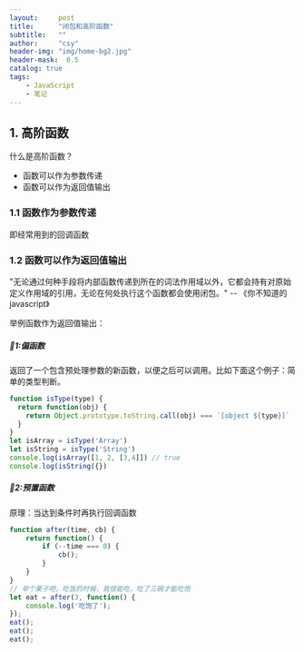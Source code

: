 ```yaml
---
layout:     post
title:      "闭包和高阶函数"
subtitle:   ""
author:     "csy"
header-img: "img/home-bg2.jpg"
header-mask:  0.5
catalog: true
tags:
    - JavaScript
    - 笔记
---
```


## 1. 高阶函数
什么是高阶函数？
- 函数可以作为参数传递
- 函数可以作为返回值输出

### 1.1 函数作为参数传递
即经常用到的回调函数
### 1.2 函数可以作为返回值输出
"无论通过何种手段将内部函数传递到所在的词法作用域以外，它都会持有对原始定义作用域的引用，无论在何处执行这个函数都会使用闭包。" -- 《你不知道的javascript》  

举例函数作为返回值输出：
##### :chestnut:1:偏函数
返回了一个包含预处理参数的新函数，以便之后可以调用。比如下面这个例子：简单的类型判断。

```js
function isType(type) {
  return function(obj) {
    return Object.prototype.toString.call(obj) === `[object ${type}]`
  }
}
let isArray = isType('Array')
let isString = isType('String')
console.log(isArray([1, 2, [3,4]]) // true
console.log(isString({})
```

##### :chestnut:2:预置函数
原理：当达到条件时再执行回调函数

```js
function after(time, cb) {
    return function() {
        if (--time === 0) {
            cb();
        }
    }
}
// 举个栗子吧，吃饭的时候，我很能吃，吃了三碗才能吃饱
let eat = after(3, function() {
    console.log('吃饱了');
});
eat();
eat();
eat();
```

